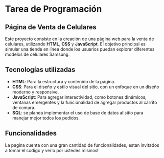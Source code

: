 # Tarea de Programación

## Página de Venta de Celulares

Este proyecto consiste en la creación de una página web para la venta de celulares, utilizando **HTML**, **CSS** y **JavaScript**. El objetivo principal es simular una tienda en línea donde los usuarios puedan explorar diferentes modelos de celulares Samsung.

## Tecnologías utilizadas

- **HTML**: Para la estructura y contenido de la página.
- **CSS**: Para el diseño y estilo visual del sitio, con un enfoque en un diseño moderno y responsive.
- **JavaScript**: Para agregar interactividad, como botones dinámicos, ventanas emergentes y la funcionalidad de agregar productos al carrito de compra.
- **SQL**: se planea implementar el uso de base de datos al sitio para manejar mejor todos los pedidos.

## Funcionalidades

La pagina cuenta con una gran cantidad de funcionalidades, estan invitados a tomar el codigo y verlo por ustedes mismos!
